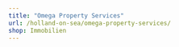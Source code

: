 ```yaml
---
title: "Omega Property Services"
url: /holland-on-sea/omega-property-services/
shop: Immobilien
---
```

